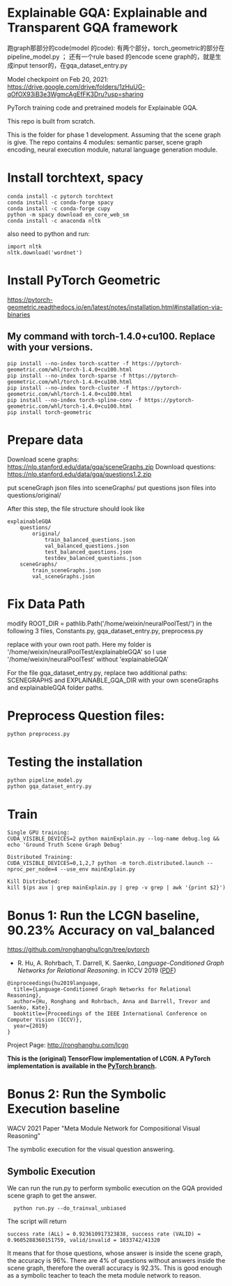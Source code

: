 **Explainable GQA**: Explainable and Transparent GQA framework 
========

跑graph那部分的code(model 的code):
有两个部分，torch_geometric的部分在pipeline_model.py ； 还有一个rule based 的encode scene graph的，就是生成input tensor的，在gqa_dataset_entry.py

Model checkpoint on Feb 20, 2021: https://drive.google.com/drive/folders/1zHuUG-qOfOX93iB3e3WgmcAgEfFK3Dru?usp=sharing


PyTorch training code and pretrained models for Explainable GQA. 

This repo is built from scratch. 

This is the folder for phase 1 development. 
Assuming that the scene graph is give. 
The repo contains 4 modules: semantic parser, scene graph encoding, neural execution module, natural language generation module. 



# Install torchtext, spacy
```
conda install -c pytorch torchtext
conda install -c conda-forge spacy
conda install -c conda-forge cupy
python -m spacy download en_core_web_sm
conda install -c anaconda nltk
```
also need to python and run: 


```
import nltk
nltk.download('wordnet')
```

# Install PyTorch Geometric
https://pytorch-geometric.readthedocs.io/en/latest/notes/installation.html#installation-via-binaries


## My command with torch-1.4.0+cu100. Replace with your versions. 
```
pip install --no-index torch-scatter -f https://pytorch-geometric.com/whl/torch-1.4.0+cu100.html
pip install --no-index torch-sparse -f https://pytorch-geometric.com/whl/torch-1.4.0+cu100.html
pip install --no-index torch-cluster -f https://pytorch-geometric.com/whl/torch-1.4.0+cu100.html
pip install --no-index torch-spline-conv -f https://pytorch-geometric.com/whl/torch-1.4.0+cu100.html
pip install torch-geometric
```




# Prepare data

Download scene graphs: https://nlp.stanford.edu/data/gqa/sceneGraphs.zip
Download questions: https://nlp.stanford.edu/data/gqa/questions1.2.zip


put sceneGraph json files into sceneGraphs/
put questions json files into questions/original/ 


After this step, the file structure should look like
```
explainableGQA
    questions/
        original/
            train_balanced_questions.json
            val_balanced_questions.json
            test_balanced_questions.json
            testdev_balanced_questions.json
    sceneGraphs/
        train_sceneGraphs.json
        val_sceneGraphs.json
```


# Fix Data Path
modify 
ROOT_DIR = pathlib.Path('/home/weixin/neuralPoolTest/') in the following 3 files, Constants.py, gqa_dataset_entry.py, preprocess.py

replace with your own root path. Here my folder is '/home/weixin/neuralPoolTest/explainableGQA' so I use '/home/weixin/neuralPoolTest' without 'explainableGQA'

For the file gqa_dataset_entry.py, replace two additional paths: SCENEGRAPHS and EXPLAINABLE_GQA_DIR with your own sceneGraphs and explainableGQA folder paths.

# Preprocess Question files:
```
python preprocess.py
```


# Testing the installation
```
python pipeline_model.py 
python gqa_dataset_entry.py 
```



# Train
```
Single GPU training: 
CUDA_VISIBLE_DEVICES=2 python mainExplain.py --log-name debug.log && echo 'Ground Truth Scene Graph Debug'

Distributed Training:
CUDA_VISIBLE_DEVICES=0,1,2,7 python -m torch.distributed.launch --nproc_per_node=4 --use_env mainExplain.py

Kill Distributed:
kill $(ps aux | grep mainExplain.py | grep -v grep | awk '{print $2}')

```


# Bonus 1: Run the LCGN baseline, 90.23% Accuracy on val_balanced


https://github.com/ronghanghu/lcgn/tree/pytorch


* R. Hu, A. Rohrbach, T. Darrell, K. Saenko, *Language-Conditioned Graph Networks for Relational Reasoning*. in ICCV 2019 ([PDF](https://arxiv.org/pdf/1905.04405.pdf))
```
@inproceedings{hu2019language,
  title={Language-Conditioned Graph Networks for Relational Reasoning},
  author={Hu, Ronghang and Rohrbach, Anna and Darrell, Trevor and Saenko, Kate},
  booktitle={Proceedings of the IEEE International Conference on Computer Vision (ICCV)},
  year={2019}
}
```

Project Page: http://ronghanghu.com/lcgn

**This is the (original) TensorFlow implementation of LCGN. A PyTorch implementation is available in the [PyTorch branch](https://github.com/ronghanghu/lcgn/tree/pytorch).**



# Bonus 2: Run the Symbolic Execution baseline
WACV 2021 Paper "Meta Module Network for Compositional Visual Reasoning"


The symbolic execution for the visual question answering.


## Symbolic Execution
We can run the run.py to perform symbolic execution on the GQA provided scene graph to get the answer.
  ```
    python run.py --do_trainval_unbiased
  ```
The script will return 
  ```
  success rate (ALL) = 0.923610917323838, success rate (VALID) = 0.9605288360151759, valid/invalid = 1033742/41320
  ```
It means that for those questions, whose answer is inside the scene graph, the accuracy is 96%. There are 4% of questions without answers inside the scene graph, therefore the overall accuracy is 92.3%. This is good enough as a symbolic teacher to teach the meta module network to reason.


